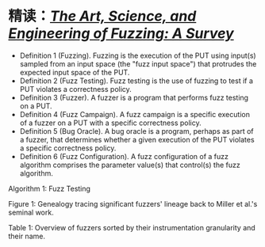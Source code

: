 # 精读：[*The Art, Science, and Engineering of Fuzzing: A Survey*](https://ieeexplore.ieee.org/abstract/document/8863940)

- Definition 1 (Fuzzing). Fuzzing is the execution of the PUT using input(s) sampled from an input space (the "fuzz input space") that protrudes the expected input space of the PUT.
- Definition 2 (Fuzz Testing). Fuzz testing is the use of fuzzing to test if a PUT violates a correctness policy.
- Definition 3 (Fuzzer). A fuzzer is a program that performs fuzz testing on a PUT.
- Definition 4 (Fuzz Campaign). A fuzz campaign is a specific execution of a fuzzer on a PUT with a specific correctness policy.
- Definition 5 (Bug Oracle). A bug oracle is a program, perhaps as part of a fuzzer, that determines whether a given execution of the PUT violates a specific correctness policy.
- Definition 6 (Fuzz Configuration). A fuzz configuration of a fuzz algorithm comprises the parameter value(s) that control(s) the fuzz algorithm.

Algorithm 1: Fuzz Testing

Figure 1: Genealogy tracing significant fuzzers' lineage back to Miller et al.'s seminal work.

Table 1: Overview of fuzzers sorted by their instrumentation granularity and their name.
